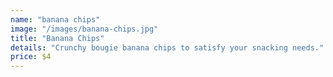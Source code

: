 ```yaml
---
name: "banana chips"
image: "/images/banana-chips.jpg"
title: "Banana Chips"
details: "Crunchy bougie banana chips to satisfy your snacking needs."
price: $4
---
```

